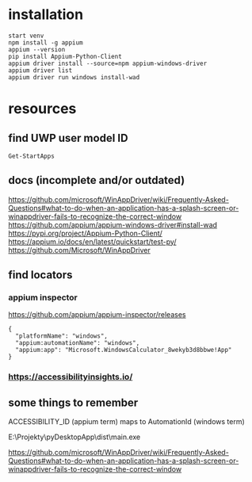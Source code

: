 # installation

```
start venv
npm install -g appium
appium --version
pip install Appium-Python-Client
appium driver install --source=npm appium-windows-driver
appium driver list
appium driver run windows install-wad
```

# resources

## find UWP user model ID

```
Get-StartApps
```

## docs (incomplete and/or outdated)

https://github.com/microsoft/WinAppDriver/wiki/Frequently-Asked-Questions#what-to-do-when-an-application-has-a-splash-screen-or-winappdriver-fails-to-recognize-the-correct-window
https://github.com/appium/appium-windows-driver#install-wad  
https://pypi.org/project/Appium-Python-Client/  
https://appium.io/docs/en/latest/quickstart/test-py/  
https://github.com/Microsoft/WinAppDriver

## find locators

### appium inspector

https://github.com/appium/appium-inspector/releases

```
{
  "platformName": "windows",
  "appium:automationName": "windows",
  "appium:app": "Microsoft.WindowsCalculator_8wekyb3d8bbwe!App"
}
```

### https://accessibilityinsights.io/

## some things to remember

ACCESSIBILITY_ID (appium term) maps to AutomationId (windows term)


E:\Projekty\pyDesktopApp\dist\main.exe

https://github.com/microsoft/WinAppDriver/wiki/Frequently-Asked-Questions#what-to-do-when-an-application-has-a-splash-screen-or-winappdriver-fails-to-recognize-the-correct-window